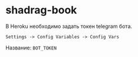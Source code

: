 # shadrag-book

В Heroku необходимо задать токен telegram бота.

`Settings -> Config Variables -> Config Vars`

Название: `BOT_TOKEN` 